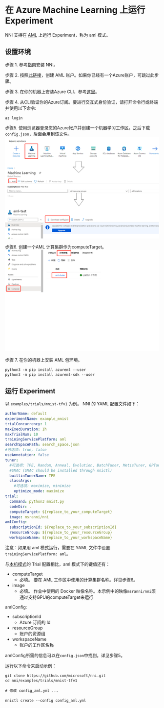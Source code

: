**在 Azure Machine Learning 上运行 Experiment**
===
NNI 支持在 [AML](https://azure.microsoft.com/zh-cn/services/machine-learning/) 上运行 Experiment，称为 aml 模式。

## 设置环境
步骤 1. 参考[指南](../Tutorial/QuickStart.md)安装 NNI。

步骤 2. 按照[此链接](https://azure.microsoft.com/en-us/free/services/machine-learning/)，创建 AML 账户。如果你已经有一个Azure账户，可跳过此步骤。

步骤 3. 在你的机器上安装Azure CLI，参考[这里](https://docs.microsoft.com/en-us/cli/azure/install-azure-cli?view=azure-cli-latest)。

步骤 4. 从CLI验证你的Azure订阅。要进行交互式身份验证，请打开命令行或终端并使用以下命令:
```
az login
```

步骤5. 使用浏览器登录您的Azure帐户并创建一个机器学习工作区。之后下载`config.json`，后面会用到该文件。
![](../../img/aml_workspace.png)

步骤6. 创建一个AML 计算集群作为computeTarget。
![](../../img/aml_cluster.png)

步骤 7. 在你的机器上安装 AML 包环境。
```
python3 -m pip install azureml --user
python3 -m pip install azureml-sdk --user
```

## 运行 Experiment
以 `examples/trials/mnist-tfv1` 为例。 NNI 的 YAML 配置文件如下：

```yaml
authorName: default
experimentName: example_mnist
trialConcurrency: 1
maxExecDuration: 1h
maxTrialNum: 10
trainingServicePlatform: aml
searchSpacePath: search_space.json
#可选项: true, false
useAnnotation: false
tuner:
  #可选项: TPE, Random, Anneal, Evolution, BatchTuner, MetisTuner, GPTuner
  #SMAC (SMAC should be installed through nnictl)
  builtinTunerName: TPE
  classArgs:
    #可选项: maximize, minimize
    optimize_mode: maximize
trial:
  command: python3 mnist.py
  codeDir: .
  computeTarget: ${replace_to_your_computeTarget}
  image: msranni/nni
amlConfig:
  subscriptionId: ${replace_to_your_subscriptionId}
  resourceGroup: ${replace_to_your_resourceGroup}
  workspaceName: ${replace_to_your_workspaceName}

```

注意：如果用 aml 模式运行，需要在 YAML 文件中设置 `trainingServicePlatform: aml`。

与[本机模式](LocalMode.md)的 Trial 配置相比，aml 模式下的键值还有：
* computeTarget
    * 必填。 要在 AML 工作区中使用的计算集群名称。详见步骤6。
* image
    * 必填。 作业中使用的 Docker 映像名称。本示例中的映像`msranni/nni`须通过支持GPU的computeTarget来运行

amlConfig:
* subscriptionId
    * Azure 订阅的 Id
* resourceGroup
    * 账户的资源组
* workspaceName
    * 账户的工作区名称

amlConfig所需的信息可以在`config.json`中找到。详见步骤5。

运行以下命令来启动示例：
```
git clone https://github.com/microsoft/nni.git
cd nni/examples/trials/mnist-tfv1

# 修改 config_aml.yml ...

nnictl create --config config_aml.yml
```
  